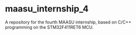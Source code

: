 # maasu_internship_4
A repository for the fourth MAASU internship, based on C/C++ programming on the STM32F411RET6 MCU.
